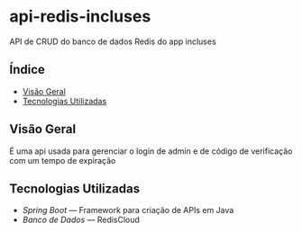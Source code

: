 # api-redis-incluses

API de CRUD do banco de dados Redis do app incluses

## Índice

- [Visão Geral](#visão-geral)
- [Tecnologias Utilizadas](#tecnologias-utilizadas)


## Visão Geral

É uma api usada para gerenciar o login de admin e de código de verificação com um tempo de expiração

## Tecnologias Utilizadas

- *Spring Boot* — Framework para criação de APIs em Java
- *Banco de Dados* — RedisCloud
